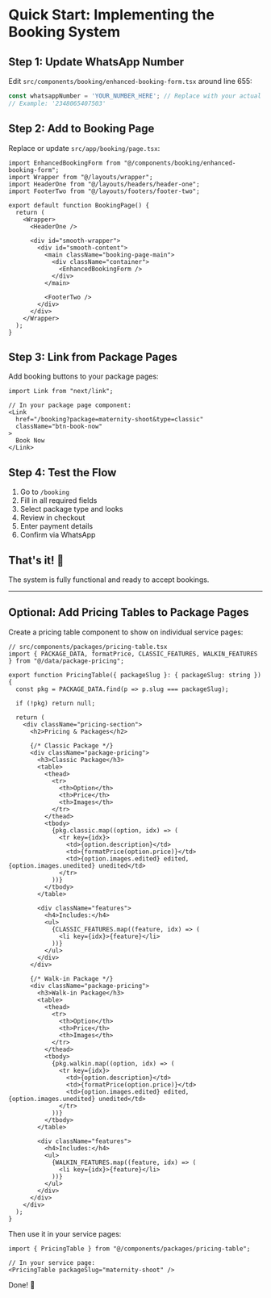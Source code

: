 # Quick Start: Implementing the Booking System

## Step 1: Update WhatsApp Number

Edit `src/components/booking/enhanced-booking-form.tsx` around line 655:

```typescript
const whatsappNumber = 'YOUR_NUMBER_HERE'; // Replace with your actual number
// Example: '2348065407503'
```

## Step 2: Add to Booking Page

Replace or update `src/app/booking/page.tsx`:

```tsx
import EnhancedBookingForm from "@/components/booking/enhanced-booking-form";
import Wrapper from "@/layouts/wrapper";
import HeaderOne from "@/layouts/headers/header-one";
import FooterTwo from "@/layouts/footers/footer-two";

export default function BookingPage() {
  return (
    <Wrapper>
      <HeaderOne />
      
      <div id="smooth-wrapper">
        <div id="smooth-content">
          <main className="booking-page-main">
            <div className="container">
              <EnhancedBookingForm />
            </div>
          </main>
          
          <FooterTwo />
        </div>
      </div>
    </Wrapper>
  );
}
```

## Step 3: Link from Package Pages

Add booking buttons to your package pages:

```tsx
import Link from "next/link";

// In your package page component:
<Link 
  href="/booking?package=maternity-shoot&type=classic"
  className="btn-book-now"
>
  Book Now
</Link>
```

## Step 4: Test the Flow

1. Go to `/booking`
2. Fill in all required fields
3. Select package type and looks
4. Review in checkout
5. Enter payment details
6. Confirm via WhatsApp

## That's it! 🎉

The system is fully functional and ready to accept bookings.

---

## Optional: Add Pricing Tables to Package Pages

Create a pricing table component to show on individual service pages:

```tsx
// src/components/packages/pricing-table.tsx
import { PACKAGE_DATA, formatPrice, CLASSIC_FEATURES, WALKIN_FEATURES } from "@/data/package-pricing";

export function PricingTable({ packageSlug }: { packageSlug: string }) {
  const pkg = PACKAGE_DATA.find(p => p.slug === packageSlug);
  
  if (!pkg) return null;
  
  return (
    <div className="pricing-section">
      <h2>Pricing & Packages</h2>
      
      {/* Classic Package */}
      <div className="package-pricing">
        <h3>Classic Package</h3>
        <table>
          <thead>
            <tr>
              <th>Option</th>
              <th>Price</th>
              <th>Images</th>
            </tr>
          </thead>
          <tbody>
            {pkg.classic.map((option, idx) => (
              <tr key={idx}>
                <td>{option.description}</td>
                <td>{formatPrice(option.price)}</td>
                <td>{option.images.edited} edited, {option.images.unedited} unedited</td>
              </tr>
            ))}
          </tbody>
        </table>
        
        <div className="features">
          <h4>Includes:</h4>
          <ul>
            {CLASSIC_FEATURES.map((feature, idx) => (
              <li key={idx}>{feature}</li>
            ))}
          </ul>
        </div>
      </div>
      
      {/* Walk-in Package */}
      <div className="package-pricing">
        <h3>Walk-in Package</h3>
        <table>
          <thead>
            <tr>
              <th>Option</th>
              <th>Price</th>
              <th>Images</th>
            </tr>
          </thead>
          <tbody>
            {pkg.walkin.map((option, idx) => (
              <tr key={idx}>
                <td>{option.description}</td>
                <td>{formatPrice(option.price)}</td>
                <td>{option.images.edited} edited, {option.images.unedited} unedited</td>
              </tr>
            ))}
          </tbody>
        </table>
        
        <div className="features">
          <h4>Includes:</h4>
          <ul>
            {WALKIN_FEATURES.map((feature, idx) => (
              <li key={idx}>{feature}</li>
            ))}
          </ul>
        </div>
      </div>
    </div>
  );
}
```

Then use it in your service pages:

```tsx
import { PricingTable } from "@/components/packages/pricing-table";

// In your service page:
<PricingTable packageSlug="maternity-shoot" />
```

Done! 🚀
